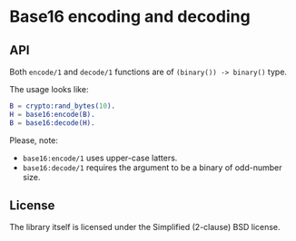 Base16 encoding and decoding
============================

API
---

Both `encode/1` and `decode/1` functions are of `(binary()) -> binary()` type.

The usage looks like:

```erlang
B = crypto:rand_bytes(10).
H = base16:encode(B).
B = base16:decode(H).
```

Please, note:

   * `base16:encode/1` uses upper-case latters.
   * `base16:decode/1` requires the argument to be a binary of odd-number size.


License
-------

The library itself is licensed under the Simplified (2-clause) BSD license.
